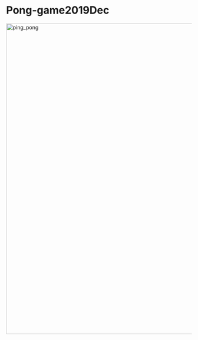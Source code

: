 # Pong-game2019Dec


<img width="842" alt="ping_pong" src="https://github.com/user-attachments/assets/73a04ab7-1259-478a-9cd4-ca4a54c03c69">
